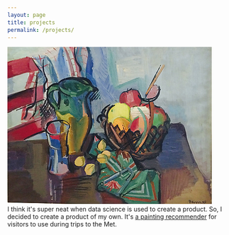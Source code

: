 ```yaml
---
layout: page
title: projects
permalink: /projects/ 
---
```


![painting](https://github.com/cchen181/cchen181.github.io/blob/master/images/painting.jpg)  
I think it's super neat when data science is used to create a product. So, I decided to create a product of my own. It's [a painting recommender](https://github.com/cchen181/painting_recommender_for_Met) for visitors to use during trips to the Met.
